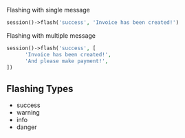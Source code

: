 Flashing with single message
```php
session()->flash('success', 'Invoice has been created!')
```
Flashing with multiple message
```php
session()->flash('success', [
      'Invoice has been created!',
      'And please make payment!',
])
```
## Flashing Types
- success
- warning
- info
- danger
